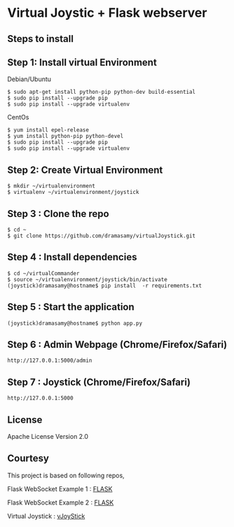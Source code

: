# Virtual Joystic + Flask webserver 

## Steps to install

Step 1: Install virtual Environment 
-----------------------------------

Debian/Ubuntu 
```
$ sudo apt-get install python-pip python-dev build-essential 
$ sudo pip install --upgrade pip 
$ sudo pip install --upgrade virtualenv 
```

CentOs
```
$ yum install epel-release 
$ yum install python-pip python-devel
$ sudo pip install --upgrade pip 
$ sudo pip install --upgrade virtualenv 
```

Step 2: Create Virtual Environment 
----------------------------------
```
$ mkdir ~/virtualenvironment
$ virtualenv ~/virtualenvironment/joystick
```

Step 3 : Clone the repo   
-----------------------
```
$ cd ~
$ git clone https://github.com/dramasamy/virtualJoystick.git
```

Step 4 : Install dependencies  
-----------------------------
```
$ cd ~/virtualCommander 
$ source ~/virtualenvironment/joystick/bin/activate
(joystick)dramasamy@hostname$ pip install  -r requirements.txt
```

Step 5 : Start the application 
-----------------------------
```
(joystick)dramasamy@hostname$ python app.py
```


Step 6 : Admin Webpage (Chrome/Firefox/Safari)
-----------------------------
```
http://127.0.0.1:5000/admin
```

Step 7 : Joystick (Chrome/Firefox/Safari)
-----------------------------
```
http://127.0.0.1:5000
```

License
-------

Apache License Version 2.0

Courtesy
--------

This project is based on following repos,

Flask WebSocket Example 1 : [FLASK](https://github.com/shanealynn/async_flask)

Flask WebSocket Example 2 : [FLASK](https://github.com/miguelgrinberg/Flask-SocketIO)

Virtual Joystick : [vJoyStick](https://github.com/jeromeetienne/virtualjoystick.js)

